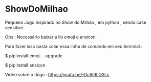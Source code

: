 # ShowDoMilhao

Pequeno Jogo inspirado no Show do Milhão , em python , sendo case sensitive

Obs : Necessário baixar a lib emoji e ansicon

Para fazer isso basta colar essa linha de comando em seu terminal :

$ pip install emoji --upgrade

$ pip install ansicon

Vídeo sobre o Jogo : https://youtu.be/-GcBiRLO3Lc
